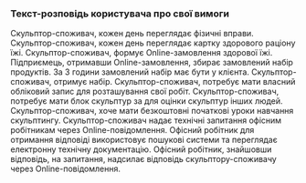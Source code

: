 ### Текст-розповідь користувача про свої вимоги
Скульптор-споживач, кожен день переглядає фізичні вправи.
Скульптор-споживач, кожен день переглядає картку здорового раціону їжі.
Скульптор-споживач, формує Online-замовлення здорової їжі.
Підприємець, отримавши Online-замовлення, збирає замовлений набір продуктів.
За 3 години замовлений набір має бути у клієнта.
Скульптор-споживач, отримує набір.
Скульптор-споживач, потребує мати власний обліковий запис для розташування свої робіт.
Скульптор-споживач, потребує мати блок скульптур за для оцінки скульптур інших людей.
Скульптор-споживач, хоче мати безкоштовні початкові уроки навчання скульптингу.
Скульптор-споживач надає технічні запитання офісним робітникам через Online-повідомлення.
Офісний робітник для отримання відповіді використовує пошукові системи та переглядає електронну технічну документацію.
Офісний робітник, знайшовши відповідь, на запитання, надсилає відповідь скульптору-споживачу через Online-повідомлення.
